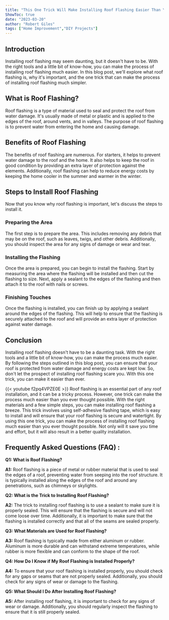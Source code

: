 ```yaml
---
title: "This One Trick Will Make Installing Roof Flashing Easier Than You Ever Thought Possible!"
ShowToc: true 
date: "2023-03-20"
author: "Robert Giles" 
tags: ["Home Improvement","DIY Projects"]
---
```

## Introduction

Installing roof flashing may seem daunting, but it doesn't have to be. With the right tools and a little bit of know-how, you can make the process of installing roof flashing much easier. In this blog post, we'll explore what roof flashing is, why it's important, and the one trick that can make the process of installing roof flashing much simpler. 

## What is Roof Flashing?

Roof flashing is a type of material used to seal and protect the roof from water damage. It's usually made of metal or plastic and is applied to the edges of the roof, around vents, and in valleys. The purpose of roof flashing is to prevent water from entering the home and causing damage. 

## Benefits of Roof Flashing

The benefits of roof flashing are numerous. For starters, it helps to prevent water damage to the roof and the home. It also helps to keep the roof in good condition by providing an extra layer of protection against the elements. Additionally, roof flashing can help to reduce energy costs by keeping the home cooler in the summer and warmer in the winter. 

## Steps to Install Roof Flashing

Now that you know why roof flashing is important, let's discuss the steps to install it. 

### Preparing the Area

The first step is to prepare the area. This includes removing any debris that may be on the roof, such as leaves, twigs, and other debris. Additionally, you should inspect the area for any signs of damage or wear and tear. 

### Installing the Flashing

Once the area is prepared, you can begin to install the flashing. Start by measuring the area where the flashing will be installed and then cut the flashing to size. Next, apply a sealant to the edges of the flashing and then attach it to the roof with nails or screws. 

### Finishing Touches

Once the flashing is installed, you can finish up by applying a sealant around the edges of the flashing. This will help to ensure that the flashing is securely attached to the roof and will provide an extra layer of protection against water damage. 

## Conclusion

Installing roof flashing doesn't have to be a daunting task. With the right tools and a little bit of know-how, you can make the process much easier. By following the steps outlined in this blog post, you can ensure that your roof is protected from water damage and energy costs are kept low. So, don't let the prospect of installing roof flashing scare you. With this one trick, you can make it easier than ever.

{{< youtube f2pq4VPZE0E >}} 
Roof flashing is an essential part of any roof installation, and it can be a tricky process. However, one trick can make the process much easier than you ever thought possible. With the right materials and a few simple steps, you can make installing roof flashing a breeze. This trick involves using self-adhesive flashing tape, which is easy to install and will ensure that your roof flashing is secure and watertight. By using this one trick, you can make the process of installing roof flashing much easier than you ever thought possible. Not only will it save you time and effort, but it will also result in a better quality installation.

## Frequently Asked Questions (FAQ) :
**Q1: What is Roof Flashing?**

**A1:** Roof flashing is a piece of metal or rubber material that is used to seal the edges of a roof, preventing water from seeping into the roof structure. It is typically installed along the edges of the roof and around any penetrations, such as chimneys or skylights. 

**Q2: What is the Trick to Installing Roof Flashing?**

**A2:** The trick to installing roof flashing is to use a sealant to make sure it is properly sealed. This will ensure that the flashing is secure and will not come loose over time. Additionally, it is important to make sure that the flashing is installed correctly and that all of the seams are sealed properly. 

**Q3: What Materials are Used for Roof Flashing?**

**A3:** Roof flashing is typically made from either aluminum or rubber. Aluminum is more durable and can withstand extreme temperatures, while rubber is more flexible and can conform to the shape of the roof. 

**Q4: How Do I Know if My Roof Flashing is Installed Properly?**

**A4:** To ensure that your roof flashing is installed properly, you should check for any gaps or seams that are not properly sealed. Additionally, you should check for any signs of wear or damage to the flashing. 

**Q5: What Should I Do After Installing Roof Flashing?**

**A5:** After installing roof flashing, it is important to check for any signs of wear or damage. Additionally, you should regularly inspect the flashing to ensure that it is still properly sealed.





